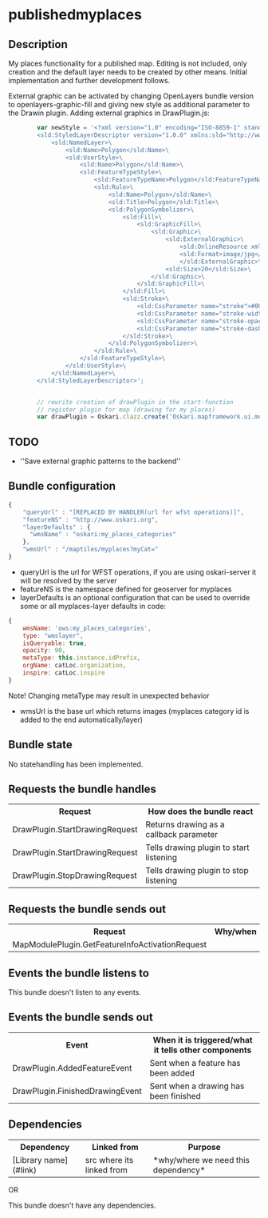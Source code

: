 # publishedmyplaces

## Description

My places functionality for a published map.
Editing is not included, only creation and the default layer needs to be created by other means. Initial implementation and further development follows.

External graphic can be activated by changing OpenLayers bundle version to openlayers-graphic-fill and giving new style as additional parameter to the Drawin plugin.
Adding external graphics in DrawPlugin.js:
```javascript
        var newStyle = '<?xml version="1.0" encoding="ISO-8859-1" standalone="yes"?>\
        <sld:StyledLayerDescriptor version="1.0.0" xmlns:sld="http://www.opengis.net/sld" xmlns:ogc="http://www.opengis.net/ogc" xmlns:xlink="http://www.w3.org/1999/xlink" xmlns:xsi="http://www.w3.org/2001/XMLSchema-instance" xsi:schemaLocation="http://www.opengis.net/sld ./Sld/StyledLayerDescriptor.xsd">\
            <sld:NamedLayer>\
                <sld:Name>Polygon</sld:Name>\
                <sld:UserStyle>\
                    <sld:Name>Polygon</sld:Name>\
                    <sld:FeatureTypeStyle>\
                        <sld:FeatureTypeName>Polygon</sld:FeatureTypeName>\
                        <sld:Rule>\
                            <sld:Name>Polygon</sld:Name>\
                            <sld:Title>Polygon</sld:Title>\
                            <sld:PolygonSymbolizer>\
                                <sld:Fill>\
                                    <sld:GraphicFill>\
                                        <sld:Graphic>\
                                            <sld:ExternalGraphic>\
                                                <sld:OnlineResource xmlns:xlink="http://www.w3.org/1999/xlink" xlink:type="simple" xlink:href="http://www.paikkatietoikkuna.fi/mml-2.0-theme/images/logo.png"/>\
                                                <sld:Format>image/jpg</sld:Format>\
                                                </sld:ExternalGraphic>\
                                            <sld:Size>20</sld:Size>\
                                        </sld:Graphic>\
                                    </sld:GraphicFill>\
                                </sld:Fill>\
                                <sld:Stroke>\
                                    <sld:CssParameter name="stroke">#006666</sld:CssParameter>\
                                    <sld:CssParameter name="stroke-width">2</sld:CssParameter>\
                                    <sld:CssParameter name="stroke-opacity">1</sld:CssParameter>\
                                    <sld:CssParameter name="stroke-dasharray">4 4</sld:CssParameter>\
                                </sld:Stroke>\
                            </sld:PolygonSymbolizer>\
                        </sld:Rule>\
                    </sld:FeatureTypeStyle>\
                </sld:UserStyle>\
            </sld:NamedLayer>\
        </sld:StyledLayerDescriptor>';


        // rewrite creation of drawPlugin in the start-function
        // register plugin for map (drawing for my places)
        var drawPlugin = Oskari.clazz.create('Oskari.mapframework.ui.module.common.mapmodule.DrawPlugin', newStyle);
```

## TODO

* ''Save external graphic patterns to the backend''

## Bundle configuration

```javascript
{
    "queryUrl" : "[REPLACED BY HANDLER(url for wfst operations)]",
    "featureNS" : "http://www.oskari.org",
    "layerDefaults" : {
      "wmsName" : "oskari:my_places_categories"
    },
    "wmsUrl" : "/maptiles/myplaces?myCat="
}
```
* queryUrl is the url for WFST operations, if you are using oskari-server it will be resolved by the server
* featureNS is the namespace defined for geoserver for myplaces
* layerDefaults is an optional configuration that can be used to override some or all myplaces-layer defaults in code:
```javascript
{
    wmsName: 'ows:my_places_categories',
    type: "wmslayer",
    isQueryable: true,
    opacity: 90,
    metaType: this.instance.idPrefix,
    orgName: catLoc.organization,
    inspire: catLoc.inspire
}
```
Note! Changing metaType may result in unexpected behavior
* wmsUrl is the base url which returns images (myplaces category id is added to the end automatically/layer)

## Bundle state

No statehandling has been implemented.

## Requests the bundle handles

<table class="table">
  <tr>
    <th>Request</th><th>How does the bundle react</th>
  </tr>
  <tr>
    <td>DrawPlugin.StartDrawingRequest</td><td>Returns drawing as a callback parameter</td>
  </tr>
  <tr>
    <td>DrawPlugin.StartDrawingRequest</td><td>Tells drawing plugin to start listening</td>
  </tr>
  <tr>
    <td>DrawPlugin.StopDrawingRequest</td><td>Tells drawing plugin to stop listening</td>
  </tr>
</table>

## Requests the bundle sends out

<table class="table">
  <tr>
    <th>Request</th><th>Why/when</th>
  </tr>
  <tr>
    <td>MapModulePlugin.GetFeatureInfoActivationRequest</td><td></td>
  </tr>
</table>

## Events the bundle listens to

This bundle doesn't listen to any events.

## Events the bundle sends out

<table class="table">
  <tr>
    <th> Event </th><th> When it is triggered/what it tells other components</th>
  </tr>
  <tr>
    <td> DrawPlugin.AddedFeatureEvent </td><td> Sent when a feature has been added</td>
  </tr>
  <tr>
    <td> DrawPlugin.FinishedDrawingEvent </td><td> Sent when a drawing has been finished</td>
  </tr>
</table>

## Dependencies

<table class="table">
  <tr>
    <th>Dependency</th><th>Linked from</th><th>Purpose</th>
  </tr>
  <tr>
    <td>[Library name](#link)</td><td>src where its linked from</td><td>*why/where we need this dependency*</td>
  </tr>
</table>

OR

This bundle doesn't have any dependencies.
